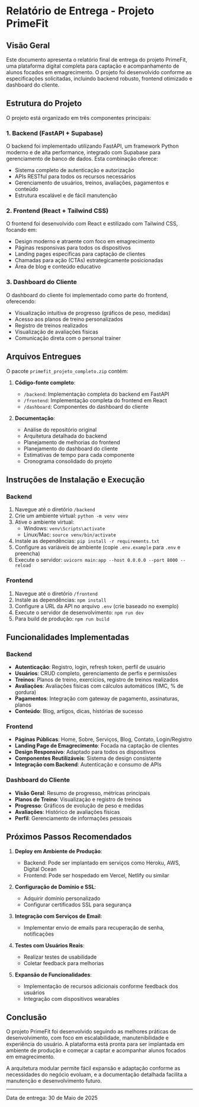 # Relatório de Entrega - Projeto PrimeFit

## Visão Geral

Este documento apresenta o relatório final de entrega do projeto PrimeFit, uma plataforma digital completa para captação e acompanhamento de alunos focados em emagrecimento. O projeto foi desenvolvido conforme as especificações solicitadas, incluindo backend robusto, frontend otimizado e dashboard do cliente.

## Estrutura do Projeto

O projeto está organizado em três componentes principais:

### 1. Backend (FastAPI + Supabase)

O backend foi implementado utilizando FastAPI, um framework Python moderno e de alta performance, integrado com Supabase para gerenciamento de banco de dados. Esta combinação oferece:

- Sistema completo de autenticação e autorização
- APIs RESTful para todos os recursos necessários
- Gerenciamento de usuários, treinos, avaliações, pagamentos e conteúdo
- Estrutura escalável e de fácil manutenção

### 2. Frontend (React + Tailwind CSS)

O frontend foi desenvolvido com React e estilizado com Tailwind CSS, focando em:

- Design moderno e atraente com foco em emagrecimento
- Páginas responsivas para todos os dispositivos
- Landing pages específicas para captação de clientes
- Chamadas para ação (CTAs) estrategicamente posicionadas
- Área de blog e conteúdo educativo

### 3. Dashboard do Cliente

O dashboard do cliente foi implementado como parte do frontend, oferecendo:

- Visualização intuitiva de progresso (gráficos de peso, medidas)
- Acesso aos planos de treino personalizados
- Registro de treinos realizados
- Visualização de avaliações físicas
- Comunicação direta com o personal trainer

## Arquivos Entregues

O pacote `primefit_projeto_completo.zip` contém:

1. **Código-fonte completo**:
   - `/backend`: Implementação completa do backend em FastAPI
   - `/frontend`: Implementação completa do frontend em React
   - `/dashboard`: Componentes do dashboard do cliente

2. **Documentação**:
   - Análise do repositório original
   - Arquitetura detalhada do backend
   - Planejamento de melhorias do frontend
   - Planejamento do dashboard do cliente
   - Estimativas de tempo para cada componente
   - Cronograma consolidado do projeto

## Instruções de Instalação e Execução

### Backend

1. Navegue até o diretório `/backend`
2. Crie um ambiente virtual: `python -m venv venv`
3. Ative o ambiente virtual:
   - Windows: `venv\Scripts\activate`
   - Linux/Mac: `source venv/bin/activate`
4. Instale as dependências: `pip install -r requirements.txt`
5. Configure as variáveis de ambiente (copie `.env.example` para `.env` e preencha)
6. Execute o servidor: `uvicorn main:app --host 0.0.0.0 --port 8000 --reload`

### Frontend

1. Navegue até o diretório `/frontend`
2. Instale as dependências: `npm install`
3. Configure a URL da API no arquivo `.env` (crie baseado no exemplo)
4. Execute o servidor de desenvolvimento: `npm run dev`
5. Para build de produção: `npm run build`

## Funcionalidades Implementadas

### Backend

- **Autenticação**: Registro, login, refresh token, perfil de usuário
- **Usuários**: CRUD completo, gerenciamento de perfis e permissões
- **Treinos**: Planos de treino, exercícios, registro de treinos realizados
- **Avaliações**: Avaliações físicas com cálculos automáticos (IMC, % de gordura)
- **Pagamentos**: Integração com gateway de pagamento, assinaturas, planos
- **Conteúdo**: Blog, artigos, dicas, histórias de sucesso

### Frontend

- **Páginas Públicas**: Home, Sobre, Serviços, Blog, Contato, Login/Registro
- **Landing Page de Emagrecimento**: Focada na captação de clientes
- **Design Responsivo**: Adaptado para todos os dispositivos
- **Componentes Reutilizáveis**: Sistema de design consistente
- **Integração com Backend**: Autenticação e consumo de APIs

### Dashboard do Cliente

- **Visão Geral**: Resumo de progresso, métricas principais
- **Planos de Treino**: Visualização e registro de treinos
- **Progresso**: Gráficos de evolução de peso e medidas
- **Avaliações**: Histórico de avaliações físicas
- **Perfil**: Gerenciamento de informações pessoais

## Próximos Passos Recomendados

1. **Deploy em Ambiente de Produção**:
   - Backend: Pode ser implantado em serviços como Heroku, AWS, Digital Ocean
   - Frontend: Pode ser hospedado em Vercel, Netlify ou similar

2. **Configuração de Domínio e SSL**:
   - Adquirir domínio personalizado
   - Configurar certificados SSL para segurança

3. **Integração com Serviços de Email**:
   - Implementar envio de emails para recuperação de senha, notificações

4. **Testes com Usuários Reais**:
   - Realizar testes de usabilidade
   - Coletar feedback para melhorias

5. **Expansão de Funcionalidades**:
   - Implementação de recursos adicionais conforme feedback dos usuários
   - Integração com dispositivos wearables

## Conclusão

O projeto PrimeFit foi desenvolvido seguindo as melhores práticas de desenvolvimento, com foco em escalabilidade, manutenibilidade e experiência do usuário. A plataforma está pronta para ser implantada em ambiente de produção e começar a captar e acompanhar alunos focados em emagrecimento.

A arquitetura modular permite fácil expansão e adaptação conforme as necessidades do negócio evoluam, e a documentação detalhada facilita a manutenção e desenvolvimento futuro.

---

Data de entrega: 30 de Maio de 2025
